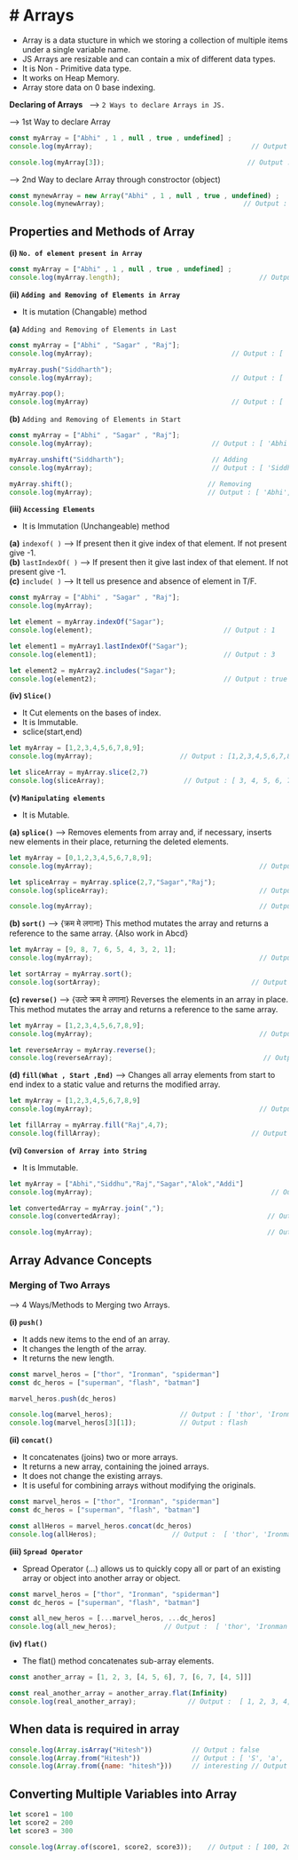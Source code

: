 # # Arrays

- Array is a data stucture in which we storing a collection of multiple items under a single variable name.
- JS Arrays are resizable and can contain a mix of different data types.
- It is Non - Primitive data type.
- It works on Heap Memory.
- Array store data on 0 base indexing.

**Declaring of Arrays** &nbsp; --> `2 Ways to declare Arrays in JS.`

--> 1st Way to declare Array

``` js
const myArray = ["Abhi" , 1 , null , true , undefined] ;
console.log(myArray);                                        // Output : [ 'Abhi', 1, null, true, undefined ]

console.log(myArray[3]);                                    // Output : true  (Access any element on the bases of thir index)
```

--> 2nd Way to declare Array through constroctor (object)

``` js
const mynewArray = new Array("Abhi" , 1 , null , true , undefined) ;
console.log(mynewArray);                                   // Output : [ 'Abhi', 1, null, true, undefined ]
```

## Properties and Methods of Array

**(i) `No. of element present in Array`**

``` js
const myArray = ["Abhi" , 1 , null , true , undefined] ;
console.log(myArray.length);                                   // Output : 5
```

**(ii) `Adding and Removing of Elements in Array`**

- It is mutation (Changable) method

**(a)** `Adding and Removing of Elements in Last`

``` js
const myArray = ["Abhi" , "Sagar" , "Raj"];
console.log(myArray);                                   // Output : [ 'Abhi', 'Sagar', 'Raj' ]

myArray.push("Siddharth");
console.log(myArray);                                   // Output : [ 'Abhi', 'Sagar', 'Raj', 'Siddharth' ]

myArray.pop();
console.log(myArray)                                    // Output : [ 'Abhi', 'Sagar', 'Raj' ]
```
**(b)** `Adding and Removing of Elements in Start`

``` js
const myArray = ["Abhi" , "Sagar" , "Raj"];
console.log(myArray);                              // Output : [ 'Abhi', 'Sagar', 'Raj' ]

myArray.unshift("Siddharth");                      // Adding
console.log(myArray);                              // Output : [ 'Siddharth', 'Abhi', 'Sagar', 'Raj' ]

myArray.shift();                                  // Removing
console.log(myArray);                             // Output : [ 'Abhi', 'Sagar', 'Raj' ]
```

**(iii) `Accessing Elements`**

- It is Immutation (Unchangeable) method

**(a)** `indexof( )` --> If present then it give index of that element. If not present give -1.  
**(b)** `lastIndexOf( )` --> If present then it give last index of that element. If not present give -1.  
**(c)** `include( )` --> It tell us presence and absence of element in T/F.  

``` js
const myArray = ["Abhi" , "Sagar" , "Raj"];
console.log(myArray);

let element = myArray.indexOf("Sagar");
console.log(element);                                 // Output : 1

let element1 = myArray1.lastIndexOf("Sagar");
console.log(element1);                                // Output : 3

let element2 = myArray2.includes("Sagar");
console.log(element2);                                // Output : true
```

**(iv) `Slice()`**

- It Cut elements on the bases of index.
- It is Immutable.
- sclice(start,end)

```js
let myArray = [1,2,3,4,5,6,7,8,9];
console.log(myArray);                      // Output : [1,2,3,4,5,6,7,8,9]

let sliceArray = myArray.slice(2,7)
console.log(sliceArray);                    // Output : [ 3, 4, 5, 6, 7 ]
```

**(v) `Manipulating elements`**

- It is Mutable.

**(a) `splice()`** --> Removes elements from array and, if necessary, inserts new elements in their place, returning the deleted elements.  

 ``` js
let myArray = [0,1,2,3,4,5,6,7,8,9];
console.log(myArray);                                          // Output : [0,1,2,3,4,5,6,7,8,9]

let spliceArray = myArray.splice(2,7,"Sagar","Raj");           
console.log(spliceArray);                                      // Output : [ 2, 3, 4, 5, 6, 7, 8 ]

console.log(myArray);                                          // Output : [ 0, 1, 'Sagar', 'Raj', 9 ]
```
**(b) `sort()`** --> {क्रम मे लगाना}  This method mutates the array and returns a reference to the same array. {Also work in Abcd}  
``` js
let myArray = [9, 8, 7, 6, 5, 4, 3, 2, 1];
console.log(myArray);                                          // Output : [9, 8, 7, 6, 5, 4, 3, 2, 1]

let sortArray = myArray.sort();           
console.log(sortArray);                                      // Output : [1,2,3,4,5,6,7,8,9]
```

**(c) `reverse()`** --> {उल्टे क्रम मे लगाना} Reverses the elements in an array in place. This method mutates the array and returns a reference to the same array.  

``` js
let myArray = [1,2,3,4,5,6,7,8,9];
console.log(myArray);                                          // Output : [1,2,3,4,5,6,7,8,9]

let reverseArray = myArray.reverse();           
console.log(reverseArray);                                      // Output : [9, 8, 7, 6, 5, 4, 3, 2, 1]
```

**(d) `fill(What , Start ,End)`** --> Changes all array elements from start to end index to a static value and returns the modified array.  

``` js
let myArray = [1,2,3,4,5,6,7,8,9]
console.log(myArray);                                          // Output : [1,2,3,4,5,6,7,8,9]

let fillArray = myArray.fill("Raj",4,7);           
console.log(fillArray);                                      // Output : [1,2,3,4,'Raj','Raj','Raj',8,9]
```

**(vi) `Conversion of Array into String`**

- It is Immutable.

``` js
let myArray = ["Abhi","Siddhu","Raj","Sagar","Alok","Addi"]
console.log(myArray);                                             // Output : ["Abhi","Siddhu","Raj","Sagar","Alok","Addi"]

let convertedArray = myArray.join(",");
console.log(convertedArray);                                     // Output : Abhi,Siddhu,Raj,Sagar,Alok,Addi

console.log(myArray);                                            // Output : ["Abhi","Siddhu","Raj","Sagar","Alok","Addi"]
```

## Array Advance Concepts

### Merging of Two Arrays

--> 4 Ways/Methods to Merging two Arrays.

**(i) `push()`** 

- It adds new items to the end of an array.
- It changes the length of the array.
- It returns the new length.

``` js
const marvel_heros = ["thor", "Ironman", "spiderman"]
const dc_heros = ["superman", "flash", "batman"]

marvel_heros.push(dc_heros)

console.log(marvel_heros);                 // Output : [ 'thor', 'Ironman', 'spiderman', [ 'superman', 'flash', 'batman' ] ]
console.log(marvel_heros[3][1]);           // Output : flash
```

**(ii) `concat()`**

- It concatenates (joins) two or more arrays.
- It returns a new array, containing the joined arrays.
- It does not change the existing arrays.
- It is useful for combining arrays without modifying the originals.

``` js
const marvel_heros = ["thor", "Ironman", "spiderman"]
const dc_heros = ["superman", "flash", "batman"]

const allHeros = marvel_heros.concat(dc_heros)
console.log(allHeros);                   // Output :  [ 'thor', 'Ironman', 'spiderman', 'superman', 'flash', 'batman' ]
```

**(iii) `Spread Operator`**

- Spread Operator (...) allows us to quickly copy all or part of an existing array or object into another array or object.

``` js
const marvel_heros = ["thor", "Ironman", "spiderman"]
const dc_heros = ["superman", "flash", "batman"]

const all_new_heros = [...marvel_heros, ...dc_heros]
console.log(all_new_heros);            // Output :  [ 'thor', 'Ironman', 'spiderman', 'superman', 'flash', 'batman' ]
```

**(iv) `flat()`**

- The flat() method concatenates sub-array elements.

``` js
const another_array = [1, 2, 3, [4, 5, 6], 7, [6, 7, [4, 5]]]

const real_another_array = another_array.flat(Infinity)
console.log(real_another_array);             // Output :  [ 1, 2, 3, 4, 5, 6, 7, 6, 7, 4, 5 ]
```

## When data is required in array 

``` js
console.log(Array.isArray("Hitesh"))          // Output : false
console.log(Array.from("Hitesh"))             // Output : [ 'S', 'a', 'c', 'h', 'i', 'n' ]
console.log(Array.from({name: "hitesh"}))     // interesting // Output : [ ]
```
## Converting Multiple Variables into Array

``` js
let score1 = 100
let score2 = 200
let score3 = 300

console.log(Array.of(score1, score2, score3));    // Output : [ 100, 200, 300 ]
```
